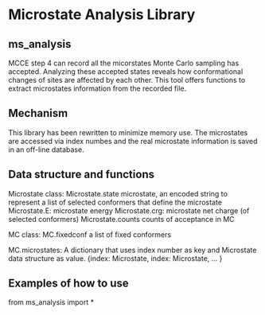 # Microstate Analysis Library
## ms_analysis

MCCE step 4 can record all the micorstates Monte Carlo sampling has accepted. Analyzing these accepted states reveals how conformational changes of sites are affected by each other.
This tool offers functions to extract microstates information from the recorded file.

## Mechanism
This library has been rewritten to minimize memory use. The microstates are accessed via index numbes and the real microstate information is saved in an off-line database.

## Data structure and functions
Microstate class:
    Microstate.state     microstate, an encoded string to represent a list of selected conformers that define the microstate
    Microstate.E:        microstate energy
    Microstate.crg:      microstate net charge (of selected conformers)
    Microstate.counts    counts of acceptance in MC

MC class:
    MC.fixedconf         a list of fixed conformers  

MC.microstates: A dictionary that uses index number as key and Microstate data structure as value.
{index: Microstate, 
 index: Microstate,
 ...
}




## Examples of how to use
from ms_analysis import *

